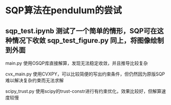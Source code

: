 # SQP算法在pendulum的尝试

sqp_test.ipynb 测试了一个简单的情形，SQP可在这种情况下收敛
sqp_test_figure.py 同上，将图像绘制到外面
---
main.py 使用OSQP库直接解算，发现无法稳定收敛，并且推导比较复杂

cvx_main.py 使用CVXPY，可以比较简便的写出约束条件，但仍然因为原版SQP难以解决复杂约束而无法求解

scipy_trust.py 使用scipy的trust-constr进行有约束优化，效果比较好，但解算速度较慢